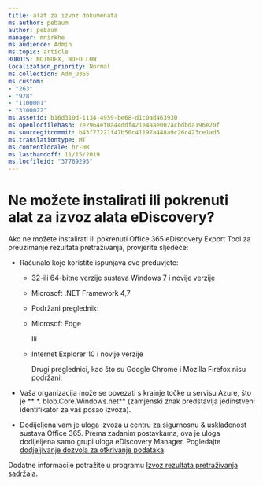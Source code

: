 ```yaml
---
title: alat za izvoz dokumenata
ms.author: pebaum
author: pebaum
manager: mnirkhe
ms.audience: Admin
ms.topic: article
ROBOTS: NOINDEX, NOFOLLOW
localization_priority: Normal
ms.collection: Adm_O365
ms.custom:
- "263"
- "928"
- "1100001"
- "3100022"
ms.assetid: b16d310d-1134-4959-be68-d1c0ad463930
ms.openlocfilehash: 7e2964ef0a44ddf421e4aae007acbdbda196e20f
ms.sourcegitcommit: b43f77221f47b50c41197a448a9c26c423ce1ad5
ms.translationtype: MT
ms.contentlocale: hr-HR
ms.lasthandoff: 11/15/2019
ms.locfileid: "37769295"
---
```

# <a name="cant-install-or-run-the-ediscovery-export-tool"></a>Ne možete instalirati ili pokrenuti alat za izvoz alata eDiscovery?

Ako ne možete instalirati ili pokrenuti Office 365 eDiscovery Export Tool za preuzimanje rezultata pretraživanja, provjerite sljedeće:
  
- Računalo koje koristite ispunjava ove preduvjete:

  - 32-ili 64-bitne verzije sustava Windows 7 i novije verzije

  - Microsoft .NET Framework 4,7

  - Podržani preglednik:

  - Microsoft Edge

    Ili

  - Internet Explorer 10 i novije verzije

    Drugi preglednici, kao što su Google Chrome i Mozilla Firefox nisu podržani.

- Vaša organizacija može se povezati s krajnje točke u servisu Azure, što je ** \*. blob.Core.Windows.net** (zamjenski znak predstavlja jedinstveni identifikator za vaš posao izvoza).

- Dodijeljena vam je uloga izvoza u centru za sigurnosnu &amp; usklađenost sustava Office 365. Prema zadanim postavkama, ova je uloga dodijeljena samo grupi uloga eDiscovery Manager. Pogledajte [dodjeljivanje dozvola za otkrivanje podataka](https://docs.microsoft.com/office365/securitycompliance/assign-ediscovery-permissions).

Dodatne informacije potražite u programu [Izvoz rezultata pretraživanja sadržaja](https://docs.microsoft.com/office365/securitycompliance/export-search-results).
  